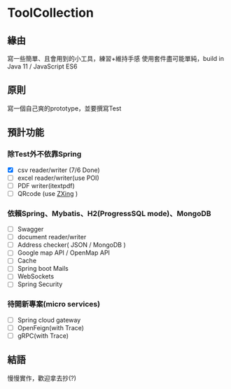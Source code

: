 # ToolCollection
## 緣由
寫一些簡單、且會用到的小工具，練習+維持手感
使用套件盡可能單純，build in Java 11 / JavaScript ES6

## 原則
寫一個自己爽的prototype，並要撰寫Test

## 預計功能
### 除Test外不依靠Spring
-[x] csv reader/writer (7/6 Done)
-[ ] excel reader/writer(use POI)
-[ ] PDF writer(itextpdf)
-[ ] QRcode (use [ZXing](https://github.com/zxing/zxing) )

### 依賴Spring、Mybatis、H2(ProgressSQL mode)、MongoDB
-[ ] Swagger
-[ ] document reader/writer
-[ ] Address checker( JSON / MongoDB )
-[ ] Google map API / OpenMap API
-[ ] Cache
-[ ] Spring boot Mails
-[ ] WebSockets
-[ ] Spring Security

### 待開新專案(micro services)
-[ ] Spring cloud gateway
-[ ] OpenFeign(with Trace)
-[ ] gRPC(with Trace)

## 結語
慢慢實作，歡迎拿去抄(?)
